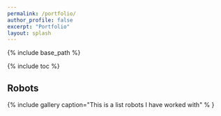 ```yaml
---
permalink: /portfolio/
author_profile: false
excerpt: "Portfolio"
layout: splash
---
```


{% include base_path %}

{% include toc %}

## Robots

{% include gallery caption="This is a list robots I have worked with" % }
